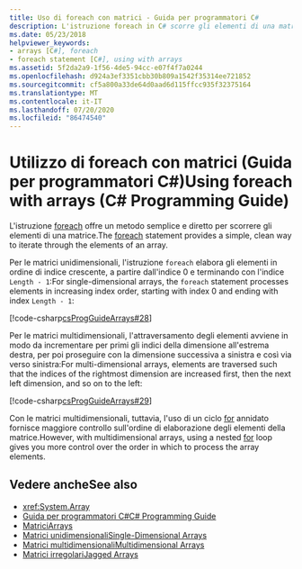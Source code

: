 ```yaml
---
title: Uso di foreach con matrici - Guida per programmatori C#
description: L'istruzione foreach in C# scorre gli elementi di una matrice. Per le matrici unidimensionali, foreach elabora gli elementi in ordine di indice crescente.
ms.date: 05/23/2018
helpviewer_keywords:
- arrays [C#], foreach
- foreach statement [C#], using with arrays
ms.assetid: 5f2da2a9-1f56-4de5-94cc-e07f4f7a0244
ms.openlocfilehash: d924a3ef3351cbb30b809a1542f35314ee721852
ms.sourcegitcommit: cf5a800a33de64d0aad6d115ffcc935f32375164
ms.translationtype: MT
ms.contentlocale: it-IT
ms.lasthandoff: 07/20/2020
ms.locfileid: "86474540"
---
```

# <a name="using-foreach-with-arrays-c-programming-guide"></a><span data-ttu-id="2838a-104">Utilizzo di foreach con matrici (Guida per programmatori C#)</span><span class="sxs-lookup"><span data-stu-id="2838a-104">Using foreach with arrays (C# Programming Guide)</span></span>

<span data-ttu-id="2838a-105">L'istruzione [foreach](../../language-reference/keywords/foreach-in.md) offre un metodo semplice e diretto per scorrere gli elementi di una matrice.</span><span class="sxs-lookup"><span data-stu-id="2838a-105">The [foreach](../../language-reference/keywords/foreach-in.md) statement provides a simple, clean way to iterate through the elements of an array.</span></span>

<span data-ttu-id="2838a-106">Per le matrici unidimensionali, l'istruzione `foreach` elabora gli elementi in ordine di indice crescente, a partire dall'indice 0 e terminando con l'indice `Length - 1`:</span><span class="sxs-lookup"><span data-stu-id="2838a-106">For single-dimensional arrays, the `foreach` statement processes elements in increasing index order, starting with index 0 and ending with index `Length - 1`:</span></span>

 [!code-csharp[csProgGuideArrays#28](~/samples/snippets/csharp/VS_Snippets_VBCSharp/csProgGuideArrays/CS/Arrays.cs#28)]

<span data-ttu-id="2838a-107">Per le matrici multidimensionali, l'attraversamento degli elementi avviene in modo da incrementare per primi gli indici della dimensione all'estrema destra, per poi proseguire con la dimensione successiva a sinistra e così via verso sinistra:</span><span class="sxs-lookup"><span data-stu-id="2838a-107">For multi-dimensional arrays, elements are traversed such that the indices of the rightmost dimension are increased first, then the next left dimension, and so on to the left:</span></span>

 [!code-csharp[csProgGuideArrays#29](~/samples/snippets/csharp/VS_Snippets_VBCSharp/csProgGuideArrays/CS/Arrays.cs#29)]

<span data-ttu-id="2838a-108">Con le matrici multidimensionali, tuttavia, l'uso di un ciclo [for](../../language-reference/keywords/for.md) annidato fornisce maggiore controllo sull'ordine di elaborazione degli elementi della matrice.</span><span class="sxs-lookup"><span data-stu-id="2838a-108">However, with multidimensional arrays, using a nested [for](../../language-reference/keywords/for.md) loop gives you more control over the order in which to process the array elements.</span></span>

## <a name="see-also"></a><span data-ttu-id="2838a-109">Vedere anche</span><span class="sxs-lookup"><span data-stu-id="2838a-109">See also</span></span>

- <xref:System.Array>
- [<span data-ttu-id="2838a-110">Guida per programmatori C#</span><span class="sxs-lookup"><span data-stu-id="2838a-110">C# Programming Guide</span></span>](../index.md)
- [<span data-ttu-id="2838a-111">Matrici</span><span class="sxs-lookup"><span data-stu-id="2838a-111">Arrays</span></span>](index.md)
- [<span data-ttu-id="2838a-112">Matrici unidimensionali</span><span class="sxs-lookup"><span data-stu-id="2838a-112">Single-Dimensional Arrays</span></span>](single-dimensional-arrays.md)
- [<span data-ttu-id="2838a-113">Matrici multidimensionali</span><span class="sxs-lookup"><span data-stu-id="2838a-113">Multidimensional Arrays</span></span>](multidimensional-arrays.md)
- [<span data-ttu-id="2838a-114">Matrici irregolari</span><span class="sxs-lookup"><span data-stu-id="2838a-114">Jagged Arrays</span></span>](jagged-arrays.md)
